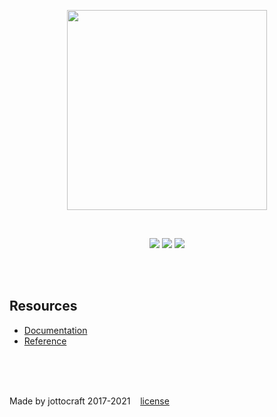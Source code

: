 <p align="center">
  <img width="320" src="https://i.imgur.com/bLDZSkg.png" />
</p>

<br />

<p align="center">
  <a href="https://github.com/jottocraft/fluid-old/releases/latest"><img src="https://img.shields.io/github/release/jottocraft/fluid-old.svg" /></a>
  <a href="https://fluid-old.jottocraft.com"><img src="https://img.shields.io/website?label=cdn%20status&url=https%3A%2F%2Fcdn.jottocraft.com%2Ffluid%2Fv4.min.css" /></a>
  <a href="https://fluid-old.jottocraft.com/reference"><img src="http://inch-ci.org/github/jottocraft/dtps.svg?branch=main&style=shields" /></a>
</p>

<br /><br />

## Resources

- [Documentation](https://fluid-old.jottocraft.com/docs/)
- [Reference](https://fluid-old.jottocraft.com/reference)

<br /><br /><br />

Made by jottocraft 2017-2021 &nbsp;&nbsp; [license](https://github.com/jottocraft/fluid-old/blob/main/LICENSE)
